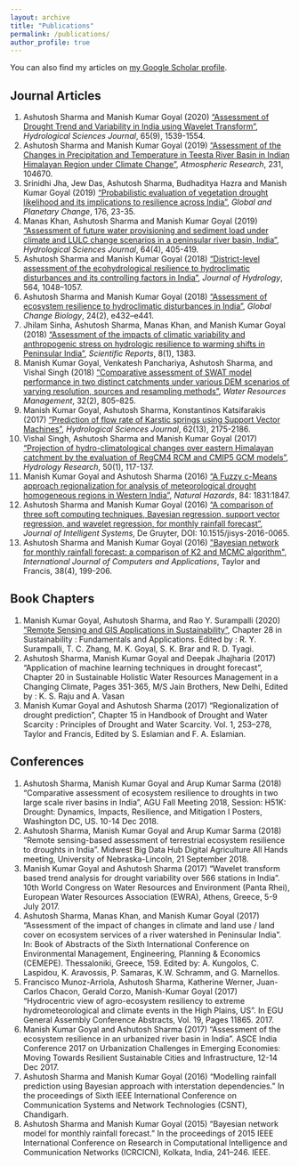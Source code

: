 ```yaml
---
layout: archive
title: "Publications"
permalink: /publications/
author_profile: true
---
```


You can also find my articles on [my Google Scholar profile](https://scholar.google.co.in/citations?user=15sE22kAAAAJ&hl=en).

## Journal Articles 

1. Ashutosh Sharma and Manish Kumar Goyal (2020) [“Assessment of Drought Trend and Variability in India using Wavelet Transform”](https://www.tandfonline.com/doi/abs/10.1080/02626667.2020.1754422), *Hydrological Sciences Journal*, 65(9), 1539-1554. <br/>
1. Ashutosh Sharma and Manish Kumar Goyal (2019) [“Assessment of the Changes in Precipitation and Temperature in Teesta River Basin in Indian Himalayan Region under Climate Change”](https://www.sciencedirect.com/science/article/pii/S0169809519307616?via%3Dihub), *Atmospheric Research*, 231, 104670. <br/>
1. Srinidhi Jha, Jew Das, Ashutosh Sharma, Budhaditya Hazra and Manish Kumar Goyal (2019) [“Probabilistic evaluation of vegetation drought likelihood and its implications to resilience across India”](https://www.sciencedirect.com/science/article/pii/S0921818118305496), *Global and Planetary Change*, 176, 23-35. <br/>
1. Manas Khan, Ashutosh Sharma and Manish Kumar Goyal (2019) [“Assessment of future water provisioning and sediment load under climate and LULC change scenarios in a peninsular river basin, India”](https://www.tandfonline.com/doi/full/10.1080/02626667.2019.1584401), *Hydrological Sciences Journal*, 64(4), 405-419. <br/>
1. Ashutosh Sharma and Manish Kumar Goyal (2018) [“District-level assessment of the ecohydrological resilience to hydroclimatic disturbances and its controlling factors in India”](https://www.sciencedirect.com/science/article/pii/S0022169418305936/), *Journal of Hydrology*, 564, 1048–1057. <br/>
1. Ashutosh Sharma and Manish Kumar Goyal (2018) [“Assessment of ecosystem resilience to hydroclimatic disturbances in India”](https://onlinelibrary.wiley.com/doi/full/10.1111/gcb.13874), *Global Change Biology*, 24(2), e432–e441. <br/>
1. Jhilam Sinha, Ashutosh Sharma, Manas Khan, and Manish Kumar Goyal (2018) [“Assessment of the impacts of climatic variability and anthropogenic stress on hydrologic resilience to warming shifts in Peninsular India”](https://www.nature.com/articles/s41598-018-32091-0), *Scientific Reports*, 8(1), 1383. <br/>
1. Manish Kumar Goyal, Venkatesh Panchariya, Ashutosh Sharma, and Vishal Singh (2018) [“Comparative assessment of SWAT model performance in two distinct catchments under various DEM scenarios of varying resolution, sources and resampling methods”](https://link.springer.com/article/10.1007/s11269-017-1840-1), *Water Resources Management*, 32(2), 805–825. <br/>
1. Manish Kumar Goyal, Ashutosh Sharma, Konstantinos Katsifarakis (2017) [“Prediction of flow rate of Karstic springs using Support Vector Machines”](http://www.tandfonline.com/doi/full/10.1080/02626667.2017.1371847), *Hydrological Sciences Journal*, 62(13), 2175-2186.   <br/>
1. Vishal Singh, Ashutosh Sharma and Manish Kumar Goyal (2017) [“Projection of hydro-climatological changes over eastern Himalayan catchment by the evaluation of RegCM4 RCM and CMIP5 GCM models”](https://iwaponline.com/hr/article-abstract/doi/10.2166/nh.2017.193/38820/Projection-of-hydro-climatological-changes-over?redirectedFrom=fulltext), *Hydrology Research*, 50(1), 117-137. <br/>
1. Manish Kumar Goyal and Ashutosh Sharma (2016) [“A Fuzzy c-Means approach regionalization for analysis of meteorological drought homogeneous regions in Western India”](https://link.springer.com/article/10.1007/s11069-016-2520-9), *Natural Hazards*, 84: 1831:1847. <br/>
1. Ashutosh Sharma and Manish Kumar Goyal (2016) [“A comparison of three soft computing techniques, Bayesian regression, support vector regression, and wavelet regression, for monthly rainfall forecast”](https://www.degruyter.com/view/j/jisys.ahead-of-print/jisys-2016-0065/jisys-2016-0065.xml), *Journal of Intelligent Systems*, De Gruyter, DOI: 10.1515/jisys-2016-0065. <br/>
1. Ashutosh Sharma and Manish Kumar Goyal (2016) ["Bayesian network for monthly rainfall forecast: a comparison of K2 and MCMC algorithm"](https://www.tandfonline.com/doi/abs/10.1080/1206212X.2016.1237131), *International Journal of Computers and Applications*, Taylor and Francis, 38(4), 199-206. 

## Book Chapters

1. Manish Kumar Goyal, Ashutosh Sharma, and Rao Y. Surampalli (2020) [”Remote Sensing and GIS Applications in Sustainability”](https://onlinelibrary.wiley.com/doi/abs/10.1002/9781119434016.ch28), Chapter 28 in Sustainability : Fundamentals and Applications. Edited by : R. Y. Surampalli, T. C. Zhang, M. K. Goyal, S. K. Brar and R. D. Tyagi. 
1. Ashutosh Sharma, Manish Kumar Goyal and Deepak Jhajharia (2017) “Application of machine learning techniques in drought forecast”, Chapter 20 in Sustainable Holistic Water Resources Management in a Changing Climate, Pages 351-365, M/S Jain Brothers, New Delhi, Edited by : K. S. Raju and A. Vasan
1. Manish Kumar Goyal and Ashutosh Sharma (2017) “Regionalization of drought prediction”, Chapter 15 in Handbook of Drought and Water Scarcity : Principles of Drought and Water Scarcity. Vol. 1, 253–278, Taylor and Francis, Edited by S. Eslamian and F. A. Eslamian. 

## Conferences

1. Ashutosh Sharma, Manish Kumar Goyal and Arup Kumar Sarma (2018) “Comparative assessment of ecosystem resilience to droughts in two large scale river basins in India”, AGU Fall Meeting 2018, Session: H51K: Drought: Dynamics, Impacts, Resilience, and Mitigation I Posters, Washington DC, US. 10-14 Dec 2018.
1. Ashutosh Sharma, Manish Kumar Goyal and Arup Kumar Sarma (2018) “Remote sensing-based assessment of terrestrial ecosystem resilience to droughts in India”. Midwest Big Data Hub Digital Agriculture All Hands meeting, University of Nebraska-Lincoln, 21 September 2018.
1. Manish Kumar Goyal and Ashutosh Sharma (2017) “Wavelet transform based trend analysis for drought variability over 566 stations in India”. 10th World Congress on Water Resources and Environment (Panta Rhei), European Water Resources Association (EWRA), Athens, Greece, 5-9 July 2017.
1. Ashutosh Sharma, Manas Khan, and Manish Kumar Goyal (2017) “Assessment of the impact of changes in climate and land use / land cover on ecosystem services of a river watershed in Peninsular India”. In: Book of Abstracts of the Sixth International Conference on Environmental Management, Engineering, Planning & Economics (CEMEPE). Thessaloniki, Greece, 159. Edited by: A. Kungolos, C. Laspidou, K. Aravossis, P. Samaras, K.W. Schramm, and G. Marnellos.
1. Francisco Munoz-Arriola, Ashutosh Sharma, Katherine Werner, Juan-Carlos Chacon, Gerald Corzo, Manish-Kumar Goyal (2017) “Hydrocentric view of agro-ecosystem resiliency to extreme hydrometeorological and climate events in the High Plains, US”. In EGU General Assembly Conference Abstracts, Vol. 19, Pages 11865. 2017.
1. Manish Kumar Goyal and Ashutosh Sharma (2017) “Assessment of the ecosystem resilience in an urbanized river basin in India”. ASCE India Conference 2017 on Urbanization Challenges in Emerging Economies: Moving Towards Resilient Sustainable Cities and Infrastructure, 12-14 Dec 2017. 
1. Ashutosh Sharma and Manish Kumar Goyal (2016) “Modelling rainfall prediction using Bayesian approach with interstation dependencies.” In the proceedings of Sixth IEEE International Conference on Communication Systems and Network Technologies (CSNT), Chandigarh.
1. Ashutosh Sharma and Manish Kumar Goyal (2015) “Bayesian network model for monthly rainfall forecast.” In the proceedings of 2015 IEEE International Conference on Research in Computational Intelligence and Communication Networks (ICRCICN), Kolkata, India, 241–246. IEEE.
